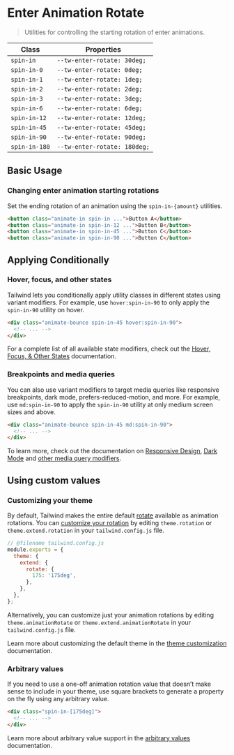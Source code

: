 # Enter Animation Rotate

> Utilities for controlling the starting rotation of enter animations.

| Class         | Properties                   |
| ------------- | ---------------------------- |
| `spin-in`     | `--tw-enter-rotate: 30deg;`  |
| `spin-in-0`   | `--tw-enter-rotate: 0deg;`   |
| `spin-in-1`   | `--tw-enter-rotate: 1deg;`   |
| `spin-in-2`   | `--tw-enter-rotate: 2deg;`   |
| `spin-in-3`   | `--tw-enter-rotate: 3deg;`   |
| `spin-in-6`   | `--tw-enter-rotate: 6deg;`   |
| `spin-in-12`  | `--tw-enter-rotate: 12deg;`  |
| `spin-in-45`  | `--tw-enter-rotate: 45deg;`  |
| `spin-in-90`  | `--tw-enter-rotate: 90deg;`  |
| `spin-in-180` | `--tw-enter-rotate: 180deg;` |

## Basic Usage

### Changing enter animation starting rotations

Set the ending rotation of an animation using the `spin-in-{amount}` utilities.

```html
<button class="animate-in spin-in ...">Button A</button>
<button class="animate-in spin-in-12 ...">Button B</button>
<button class="animate-in spin-in-45 ...">Button C</button>
<button class="animate-in spin-in-90 ...">Button C</button>
```

## Applying Conditionally

### Hover, focus, and other states

Tailwind lets you conditionally apply utility classes in different states using variant modifiers. For example, use `hover:spin-in-90` to only apply the `spin-in-90` utility on hover.

```html
<div class="animate-bounce spin-in-45 hover:spin-in-90">
  <!-- ... -->
</div>
```

For a complete list of all available state modifiers, check out the [Hover, Focus, & Other States](https://tailwindcss.com/docs/hover-focus-and-other-states) documentation.

### Breakpoints and media queries

You can also use variant modifiers to target media queries like responsive breakpoints, dark mode, prefers-reduced-motion, and more. For example, use `md:spin-in-90` to apply the `spin-in-90` utility at only medium screen sizes and above.

```html
<div class="animate-bounce spin-in-45 md:spin-in-90">
  <!-- ... -->
</div>
```

To learn more, check out the documentation on [Responsive Design](https://tailwindcss.com/docs/responsive-design), [Dark Mode](https://tailwindcss.com/docs/dark-mode) and [other media query modifiers](https://tailwindcss.com/docs/hover-focus-and-other-states#media-queries).

## Using custom values

### Customizing your theme

By default, Tailwind makes the entire default [rotate](https://tailwindcss.com/docs/rotate) available as animation rotations. You can [customize your rotation](https://tailwindcss.com/docs/theme) by editing `theme.rotation` or `theme.extend.rotation` in your `tailwind.config.js` file.

```js
// @filename tailwind.config.js
module.exports = {
  theme: {
    extend: {
      rotate: {
        175: '175deg',
      },
    },
  },
};
```

Alternatively, you can customize just your animation rotations by editing `theme.animationRotate` or `theme.extend.animationRotate` in your `tailwind.config.js` file.

Learn more about customizing the default theme in the [theme customization](https://tailwindcss.com/docs/theme#customizing-the-default-theme) documentation.

### Arbitrary values

If you need to use a one-off animation rotation value that doesn’t make sense to include in your theme, use square brackets to generate a property on the fly using any arbitrary value.

```html
<div class="spin-in-[175deg]">
  <!-- ... -->
</div>
```

Learn more about arbitrary value support in the [arbitrary values](https://tailwindcss.com/docs/adding-custom-styles#using-arbitrary-values) documentation.
